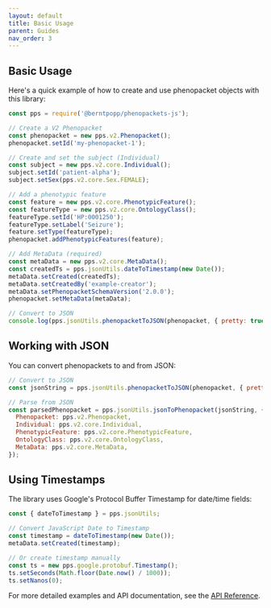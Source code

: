 ```yaml
---
layout: default
title: Basic Usage
parent: Guides
nav_order: 3
---
```


## Basic Usage

Here's a quick example of how to create and use phenopacket objects with this library:

```javascript
const pps = require('@berntpopp/phenopackets-js');

// Create a V2 Phenopacket
const phenopacket = new pps.v2.Phenopacket();
phenopacket.setId('my-phenopacket-1');

// Create and set the subject (Individual)
const subject = new pps.v2.core.Individual();
subject.setId('patient-alpha');
subject.setSex(pps.v2.core.Sex.FEMALE);

// Add a phenotypic feature
const feature = new pps.v2.core.PhenotypicFeature();
const featureType = new pps.v2.core.OntologyClass();
featureType.setId('HP:0001250');
featureType.setLabel('Seizure');
feature.setType(featureType);
phenopacket.addPhenotypicFeatures(feature);

// Add MetaData (required)
const metaData = new pps.v2.core.MetaData();
const createdTs = pps.jsonUtils.dateToTimestamp(new Date());
metaData.setCreated(createdTs);
metaData.setCreatedBy('example-creator');
metaData.setPhenopacketSchemaVersion('2.0.0');
phenopacket.setMetaData(metaData);

// Convert to JSON
console.log(pps.jsonUtils.phenopacketToJSON(phenopacket, { pretty: true }));
```

## Working with JSON

You can convert phenopackets to and from JSON:

```javascript
// Convert to JSON
const jsonString = pps.jsonUtils.phenopacketToJSON(phenopacket, { pretty: true });

// Parse from JSON
const parsedPhenopacket = pps.jsonUtils.jsonToPhenopacket(jsonString, {
  Phenopacket: pps.v2.Phenopacket,
  Individual: pps.v2.core.Individual,
  PhenotypicFeature: pps.v2.core.PhenotypicFeature,
  OntologyClass: pps.v2.core.OntologyClass,
  MetaData: pps.v2.core.MetaData,
});
```

## Using Timestamps

The library uses Google's Protocol Buffer Timestamp for date/time fields:

```javascript
const { dateToTimestamp } = pps.jsonUtils;

// Convert JavaScript Date to Timestamp
const timestamp = dateToTimestamp(new Date());
metaData.setCreated(timestamp);

// Or create timestamp manually
const ts = new pps.google.protobuf.Timestamp();
ts.setSeconds(Math.floor(Date.now() / 1000));
ts.setNanos(0);
```

For more detailed examples and API documentation, see the [API Reference](../api/).
